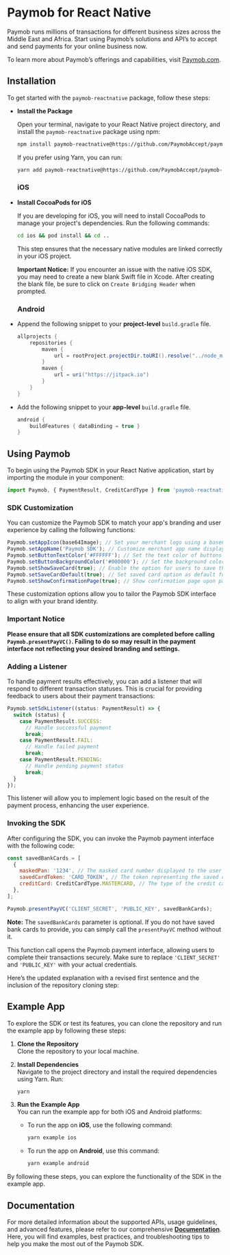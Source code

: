 # Paymob for React Native

Paymob runs millions of transactions for different business sizes across the Middle East and Africa. Start using Paymob’s solutions and API’s to accept and send payments for your online business now.

To learn more about Paymob’s offerings and capabilities, visit [Paymob.com](https://www.paymob.com).

## Installation

To get started with the `paymob-reactnative` package, follow these steps:

- **Install the Package**

  Open your terminal, navigate to your React Native project directory, and install the `paymob-reactnative` package using npm:

  ```bash
  npm install paymob-reactnative@https://github.com/PaymobAccept/paymob-reactnative-sdk.git
  ```

  If you prefer using Yarn, you can run:

  ```bash
  yarn add paymob-reactnative@https://github.com/PaymobAccept/paymob-reactnative-sdk.git
  ```

  ### iOS

- **Install CocoaPods for iOS**

  If you are developing for iOS, you will need to install CocoaPods to manage your project's dependencies. Run the following commands:

  ```bash
  cd ios && pod install && cd ..
  ```

  This step ensures that the necessary native modules are linked correctly in your iOS project.

  **Important Notice:** If you encounter an issue with the native iOS SDK, you may need to create a new blank Swift file in Xcode. After creating the blank file, be sure to click on `Create Bridging Header` when prompted.

  ### Android

- Append the following snippet to your **project-level** `build.gradle` file.
  ```java
  allprojects {
      repositories {
          maven {
              url = rootProject.projectDir.toURI().resolve("../node_modules/paymob-reactnative/android/libs")
          }
          maven {
              url = uri("https://jitpack.io")
          }
      }
  }
  ```
- Add the following snippet to your **app-level** `build.gradle` file.
  ```java
  android {
      buildFeatures { dataBinding = true }
  }
  ```

## Using Paymob

To begin using the Paymob SDK in your React Native application, start by importing the module in your component:

```javascript
import Paymob, { PaymentResult, CreditCardType } from 'paymob-reactnative';
```

### SDK Customization

You can customize the Paymob SDK to match your app's branding and user experience by calling the following functions:

```javascript
Paymob.setAppIcon(base64Image); // Set your merchant logo using a base64 encoded image
Paymob.setAppName('Paymob SDK'); // Customize merchant app name displayed in the Paymob interface
Paymob.setButtonTextColor('#FFFFFF'); // Set the text color of buttons in the SDK
Paymob.setButtonBackgroundColor('#000000'); // Set the background color of buttons in the SDK
Paymob.setShowSaveCard(true); // Enable the option for users to save their cards
Paymob.setSaveCardDefault(true); // Set saved card option as default for transactions
Paymob.setShowConfirmationPage(true); // Show confirmation page upon payment
```

These customization options allow you to tailor the Paymob SDK interface to align with your brand identity.

### Important Notice

**Please ensure that all SDK customizations are completed before calling `Paymob.presentPayVC()`. Failing to do so may result in the payment interface not reflecting your desired branding and settings.**

### Adding a Listener

To handle payment results effectively, you can add a listener that will respond to different transaction statuses. This is crucial for providing feedback to users about their payment transactions:

```javascript
Paymob.setSdkListener((status: PaymentResult) => {
  switch (status) {
    case PaymentResult.SUCCESS:
      // Handle successful payment
      break;
    case PaymentResult.FAIL:
      // Handle failed payment
      break;
    case PaymentResult.PENDING:
      // Handle pending payment status
      break;
  }
});
```

This listener will allow you to implement logic based on the result of the payment process, enhancing the user experience.

### Invoking the SDK

After configuring the SDK, you can invoke the Paymob payment interface with the following code:

```javascript
const savedBankCards = [
  {
    maskedPan: '1234', // The masked card number displayed to the user
    savedCardToken: 'CARD_TOKEN', // The token representing the saved card
    creditCard: CreditCardType.MASTERCARD, // The type of the credit card (e.g., Mastercard)
  },
];

Paymob.presentPayVC('CLIENT_SECRET', 'PUBLIC_KEY', savedBankCards);
```

**Note:** The `savedBankCards` parameter is optional. If you do not have saved bank cards to provide, you can simply call the `presentPayVC` method without it.

This function call opens the Paymob payment interface, allowing users to complete their transactions securely. Make sure to replace `'CLIENT_SECRET'` and `'PUBLIC_KEY'` with your actual credentials.

Here’s the updated explanation with a revised first sentence and the inclusion of the repository cloning step:

## Example App

To explore the SDK or test its features, you can clone the repository and run the example app by following these steps:

1. **Clone the Repository**  
   Clone the repository to your local machine.

2. **Install Dependencies**  
   Navigate to the project directory and install the required dependencies using Yarn. Run:

   ```bash
   yarn
   ```

3. **Run the Example App**  
   You can run the example app for both iOS and Android platforms:

   - To run the app on **iOS**, use the following command:

     ```bash
     yarn example ios
     ```

   - To run the app on **Android**, use this command:

     ```bash
     yarn example android
     ```

By following these steps, you can explore the functionality of the SDK in the example app.

## Documentation

For more detailed information about the supported APIs, usage guidelines, and advanced features, please refer to our comprehensive [**Documentation**](https://developers.paymob.com/). Here, you will find examples, best practices, and troubleshooting tips to help you make the most out of the Paymob SDK.
